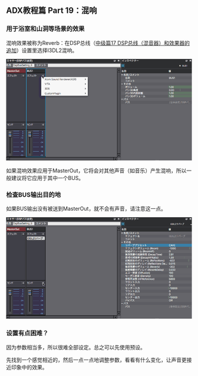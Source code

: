 ## ADX教程篇 Part 19：混响

### 用于浴室和山洞等场景的效果
混响效果被称为Reverb：在DSP总线（<a href="ADX_Part_17.md" target="_blank">中级篇17 DSP总线（混音器）和效果器的追加</a>）设置里选择I3DL2混响。

![](../images/Reverb.gif)

如果混响效果应用于MasterOut，它将会对其他声音（如音乐）产生混响，所以一般建议将它应用于其中一个BUS。

### 检查BUS输出目的地
如果BUS输出没有被送到MasterOut，就不会有声音，请注意这一点。

![](../images/Reverb_send.gif)

### 设置有点困难？
因为参数相当多，所以很难全部设定。总之可以先使用预设。

先找到一个感觉相近的，然后一点一点地调整参数，看看有什么变化，让声音更接近印象中的效果。